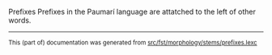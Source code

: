 Prefixes
Prefixes in the Paumarí language are attatched to the left of other words.

* * *

<small>This (part of) documentation was generated from [src/fst/morphology/stems/prefixes.lexc](https://github.com/giellalt/lang-pad/blob/main/src/fst/morphology/stems/prefixes.lexc)</small>
